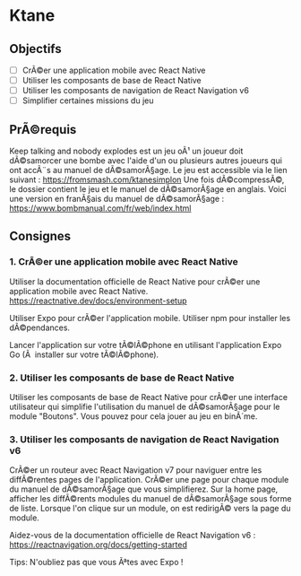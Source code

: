# Ktane

## Objectifs

- [ ] CrÃ©er une application mobile avec React Native
- [ ] Utiliser les composants de base de React Native
- [ ] Utiliser les composants de navigation de React Navigation v6
- [ ] Simplifier certaines missions du jeu

## PrÃ©requis

Keep talking and nobody explodes est un jeu oÃ¹ un joueur doit dÃ©samorcer une bombe avec l'aide d'un ou plusieurs autres joueurs qui ont accÃ¨s au manuel de dÃ©samorÃ§age.
Le jeu est accessible via le lien suivant :
https://fromsmash.com/ktanesimplon
Une fois dÃ©compressÃ©, le dossier contient le jeu et le manuel de dÃ©samorÃ§age en anglais.
Voici une version en franÃ§ais du manuel de dÃ©samorÃ§age :
https://www.bombmanual.com/fr/web/index.html

## Consignes

### 1. CrÃ©er une application mobile avec React Native

Utiliser la documentation officielle de React Native pour crÃ©er une application mobile avec React Native.
https://reactnative.dev/docs/environment-setup

Utiliser Expo pour crÃ©er l'application mobile.
Utiliser npm pour installer les dÃ©pendances.

Lancer l'application sur votre tÃ©lÃ©phone en utilisant l'application Expo Go (Ã  installer sur votre tÃ©lÃ©phone).

### 2. Utiliser les composants de base de React Native

Utiliser les composants de base de React Native pour crÃ©er une interface utilisateur qui simplifie l'utilisation du manuel de dÃ©samorÃ§age pour le module "Boutons".
Vous pouvez pour cela jouer au jeu en binÃ´me.

### 3. Utiliser les composants de navigation de React Navigation v6

CrÃ©er un routeur avec React Navigation v7 pour naviguer entre les diffÃ©rentes pages de l'application.
CrÃ©er une page pour chaque module du manuel de dÃ©samorÃ§age que vous simplifierez.
Sur la home page, afficher les diffÃ©rents modules du manuel de dÃ©samorÃ§age sous forme de liste.
Lorsque l'on clique sur un module, on est redirigÃ© vers la page du module.

Aidez-vous de la documentation officielle de React Navigation v6 :
https://reactnavigation.org/docs/getting-started

Tips: N'oubliez pas que vous Ãªtes avec Expo !